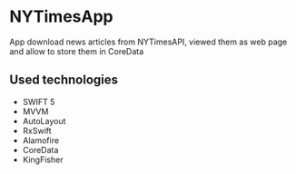 # NYTimesApp
App download news articles from NYTimesAPI, viewed them as web page and allow to store them in CoreData
## Used technologies
- SWIFT 5
- MVVM
- AutoLayout
- RxSwift
- Alamofire
- CoreData
- KingFisher
